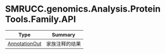﻿
# SMRUCC.genomics.Analysis.ProteinTools.Family.API

|Type|Summary|
|----|-------|
|[AnnotationOut](./AnnotationOut.md)|家族注释的结果|

